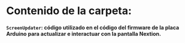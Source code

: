 # Contenido de la carpeta:

#### `ScreenUpdater`: código utilizado en el código del firmware de la placa Arduino para actualizar e interactuar con la pantalla Nextion.